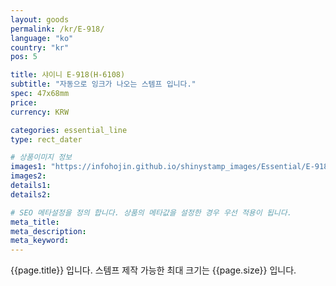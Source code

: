```yaml
---
layout: goods
permalink: /kr/E-918/
language: "ko"
country: "kr"
pos: 5

title: 샤이니 E-918(H-6108)
subtitle: "자동으로 잉크가 나오는 스템프 입니다."
spec: 47x68mm
price: 
currency: KRW

categories: essential_line
type: rect_dater

# 상품이미지 정보
images1: "https://infohojin.github.io/shinystamp_images/Essential/E-918/E-918_1.jpg"
images2:
details1:
details2:    

# SEO 메타설정을 정의 합니다. 상품의 메타값을 설정한 경우 우선 적용이 됩니다.
meta_title: 
meta_description:
meta_keyword:
---
```


{{page.title}} 입니다. 스템프 제작 가능한 최대 크기는 {{page.size}} 입니다.